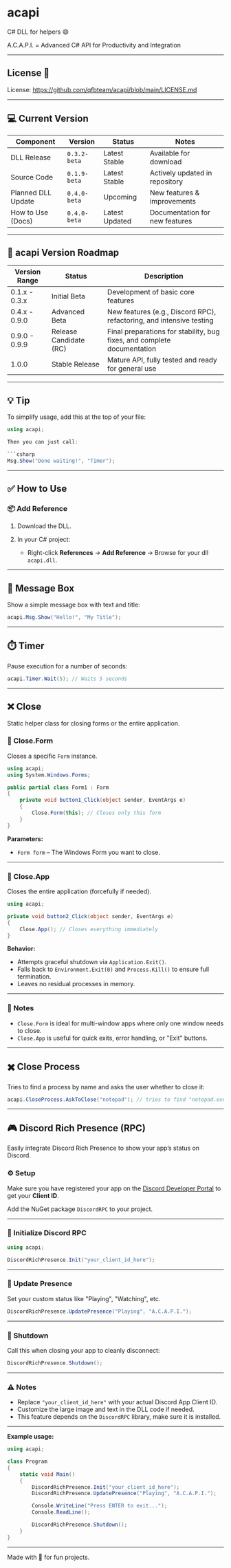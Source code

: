 # acapi
C# DLL for helpers 😄

A.C.A.P.I. = Advanced C# API for Productivity and Integration

---

## License 📜

License: https://github.com/qfbteam/acapi/blob/main/LICENSE.md

---

## 💻 Current Version

| Component          | Version       | Status          | Notes                        |
|--------------------|---------------|-----------------|------------------------------|
| DLL Release        | `0.3.2-beta`  | Latest Stable   | Available for download        |
| Source Code        | `0.1.9-beta`  | Latest Stable  | Actively updated in repository |
| Planned DLL Update  | `0.4.0-beta`  | Upcoming        | New features & improvements   |
| How to Use (Docs)  | `0.4.0-beta`  | Latest Updated  | Documentation for new features|

---

## 🚀 acapi Version Roadmap

| Version Range  | Status              | Description                                                     |
|----------------|---------------------|-----------------------------------------------------------------|
| 0.1.x - 0.3.x  | Initial Beta        | Development of basic core features                              |
| 0.4.x - 0.9.0  | Advanced Beta       | New features (e.g., Discord RPC), refactoring, and intensive testing |
| 0.9.0 - 0.9.9 | Release Candidate (RC) | Final preparations for stability, bug fixes, and complete documentation |
| 1.0.0          | Stable Release      | Mature API, fully tested and ready for general use             |

---

## 💡 Tip

To simplify usage, add this at the top of your file:

```csharp
using acapi;

Then you can just call:

```csharp
Msg.Show("Done waiting!", "Timer");
```

---

## ✅ How to Use

### 📦 Add Reference

1. Download the DLL.
2. In your C# project:

   * Right-click **References** → **Add Reference** → Browse for your dll `acapi.dll`.

---

## 📢 Message Box

Show a simple message box with text and title:

```csharp
acapi.Msg.Show("Hello!", "My Title");
```

---

## ⏱️ Timer

Pause execution for a number of seconds:

```csharp
acapi.Timer.Wait(5); // Waits 5 seconds
```

---

## ❌ Close

Static helper class for closing forms or the entire application.

### 🔹 Close.Form

Closes a specific `Form` instance.

```csharp
using acapi;
using System.Windows.Forms;

public partial class Form1 : Form
{
    private void button1_Click(object sender, EventArgs e)
    {
        Close.Form(this); // Closes only this form
    }
}
```

**Parameters:**

* `Form form` – The Windows Form you want to close.

---

### 🔸 Close.App

Closes the entire application (forcefully if needed).

```csharp
using acapi;

private void button2_Click(object sender, EventArgs e)
{
    Close.App(); // Closes everything immediately
}
```

**Behavior:**

* Attempts graceful shutdown via `Application.Exit()`.
* Falls back to `Environment.Exit(0)` and `Process.Kill()` to ensure full termination.
* Leaves no residual processes in memory.

---

### 🧠 Notes

* `Close.Form` is ideal for multi-window apps where only one window needs to close.
* `Close.App` is useful for quick exits, error handling, or "Exit" buttons.

---

## ✖️ Close Process

Tries to find a process by name and asks the user whether to close it:

```csharp
acapi.CloseProcess.AskToClose("notepad"); // tries to find "notepad.exe"
```

---

## 🎮 Discord Rich Presence (RPC)

Easily integrate Discord Rich Presence to show your app’s status on Discord.

### ⚙️ Setup

Make sure you have registered your app on the [Discord Developer Portal](https://discord.com/developers/applications) to get your **Client ID**.

Add the NuGet package `DiscordRPC` to your project.

---

### 🔹 Initialize Discord RPC

```csharp
using acapi;

DiscordRichPresence.Init("your_client_id_here");
```

---

### 🔸 Update Presence

Set your custom status like "Playing", "Watching", etc.

```csharp
DiscordRichPresence.UpdatePresence("Playing", "A.C.A.P.I.");
```

---

### 🔹 Shutdown

Call this when closing your app to cleanly disconnect:

```csharp
DiscordRichPresence.Shutdown();
```

---

### ⚠️ Notes

* Replace `"your_client_id_here"` with your actual Discord App Client ID.
* Customize the large image and text in the DLL code if needed.
* This feature depends on the `DiscordRPC` library, make sure it is installed.

---

**Example usage:**

```csharp
using acapi;

class Program
{
    static void Main()
    {
        DiscordRichPresence.Init("your_client_id_here");
        DiscordRichPresence.UpdatePresence("Playing", "A.C.A.P.I.");

        Console.WriteLine("Press ENTER to exit...");
        Console.ReadLine();

        DiscordRichPresence.Shutdown();
    }
}
```

---

Made with 💙 for fun projects.
